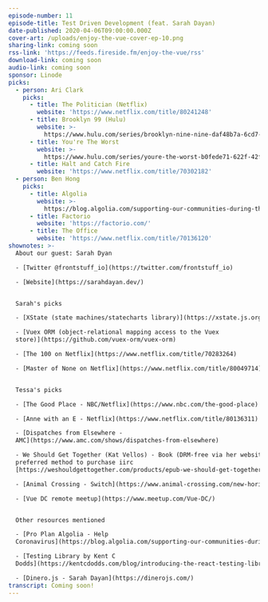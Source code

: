 ```yaml
---
episode-number: 11
episode-title: Test Driven Development (feat. Sarah Dayan)
date-published: 2020-04-06T09:00:00.000Z
cover-art: /uploads/enjoy-the-vue-cover-ep-10.png
sharing-link: coming soon
rss-link: 'https://feeds.fireside.fm/enjoy-the-vue/rss'
download-link: coming soon
audio-link: coming soon
sponsor: Linode
picks:
  - person: Ari Clark
    picks:
      - title: The Politician (Netflix)
        website: 'https://www.netflix.com/title/80241248'
      - title: Brooklyn 99 (Hulu)
        website: >-
          https://www.hulu.com/series/brooklyn-nine-nine-daf48b7a-6cd7-4ef6-b639-a4811ec95232
      - title: You're The Worst
        website: >-
          https://www.hulu.com/series/youre-the-worst-b0fede71-622f-42fe-b3e5-1c066540120b
      - title: Halt and Catch Fire
        website: 'https://www.netflix.com/title/70302182'
  - person: Ben Hong
    picks:
      - title: Algolia
        website: >-
          https://blog.algolia.com/supporting-our-communities-during-this-time-of-need/
      - title: Factorio
        website: 'https://factorio.com/'
      - title: The Office
        website: 'https://www.netflix.com/title/70136120'
shownotes: >-
  About our guest: Sarah Dyan

  - [Twitter @frontstuff_io](https://twitter.com/frontstuff_io)

  - [Website](https://sarahdayan.dev/)


  Sarah's picks

  - [XState (state machines/statecharts library)](https://xstate.js.org/)

  - [Vuex ORM (object-relational mapping access to the Vuex
  store)](https://github.com/vuex-orm/vuex-orm)

  - [The 100 on Netflix](https://www.netflix.com/title/70283264)

  - [Master of None on Netflix](https://www.netflix.com/title/80049714)


  Tessa's picks

  - [The Good Place - NBC/Netflix](https://www.nbc.com/the-good-place)

  - [Anne with an E - Netflix](https://www.netflix.com/title/80136311)

  - [Dispatches from Elsewhere -
  AMC](https://www.amc.com/shows/dispatches-from-elsewhere)

  - We Should Get Together (Kat Vellos) - Book (DRM-free via her website and her
  preferred method to purchase iirc
  [https://weshouldgettogether.com/products/epub-we-should-get-together-the-secret-to-cultivating-better-friendships](https://weshouldgettogether.com/products/epub-we-should-get-together-the-secret-to-cultivating-better-friendships))

  - [Animal Crossing - Switch](https://www.animal-crossing.com/new-horizons/)

  - [Vue DC remote meetup](https://www.meetup.com/Vue-DC/)


  Other resources mentioned

  - [Pro Plan Algolia - Help
  Coronavirus](https://blog.algolia.com/supporting-our-communities-during-this-time-of-need/)

  - [Testing Library by Kent C
  Dodds](https://kentcdodds.com/blog/introducing-the-react-testing-library)

  - [Dinero.js - Sarah Dayan](https://dinerojs.com/)
transcript: Coming soon!
---
```


